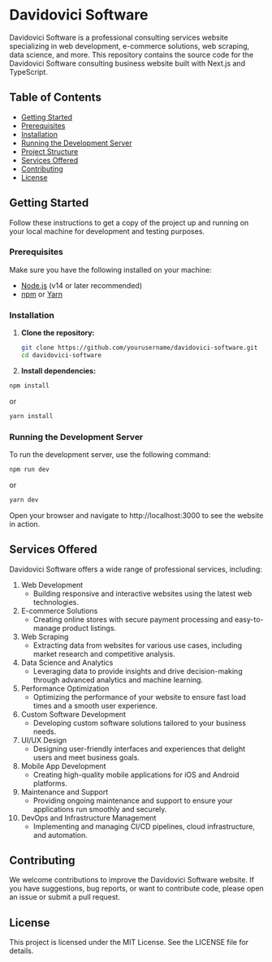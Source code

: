 # Davidovici Software

Davidovici Software is a professional consulting services website specializing in web development, e-commerce solutions, web scraping, data science, and more. This repository contains the source code for the Davidovici Software consulting business website built with Next.js and TypeScript.

## Table of Contents

- [Getting Started](#getting-started)
- [Prerequisites](#prerequisites)
- [Installation](#installation)
- [Running the Development Server](#running-the-development-server)
- [Project Structure](#project-structure)
- [Services Offered](#services-offered)
- [Contributing](#contributing)
- [License](#license)

## Getting Started

Follow these instructions to get a copy of the project up and running on your local machine for development and testing purposes.

### Prerequisites

Make sure you have the following installed on your machine:

- [Node.js](https://nodejs.org/) (v14 or later recommended)
- [npm](https://www.npmjs.com/) or [Yarn](https://yarnpkg.com/)

### Installation

1. **Clone the repository:**

   ```bash
   git clone https://github.com/yourusername/davidovici-software.git
   cd davidovici-software
   ```

2. **Install dependencies:**

```bash
npm install
```

or

```bash
yarn install
```

### Running the Development Server

To run the development server, use the following command:

```bash
npm run dev
```

or

```bash
yarn dev
```

Open your browser and navigate to http://localhost:3000 to see the website in action.

## Services Offered

Davidovici Software offers a wide range of professional services, including:

1. Web Development
   - Building responsive and interactive websites using the latest web technologies.
2. E-commerce Solutions
   - Creating online stores with secure payment processing and easy-to-manage product listings.
3. Web Scraping
   - Extracting data from websites for various use cases, including market research and competitive analysis.
4. Data Science and Analytics
   - Leveraging data to provide insights and drive decision-making through advanced analytics and machine learning.
5. Performance Optimization
   - Optimizing the performance of your website to ensure fast load times and a smooth user experience.
6. Custom Software Development
   - Developing custom software solutions tailored to your business needs.
7. UI/UX Design
   - Designing user-friendly interfaces and experiences that delight users and meet business goals.
8. Mobile App Development
   - Creating high-quality mobile applications for iOS and Android platforms.
9. Maintenance and Support
   - Providing ongoing maintenance and support to ensure your applications run smoothly and securely.
10. DevOps and Infrastructure Management
    - Implementing and managing CI/CD pipelines, cloud infrastructure, and automation.

## Contributing

We welcome contributions to improve the Davidovici Software website. If you have suggestions, bug reports, or want to contribute code, please open an issue or submit a pull request.

## License

This project is licensed under the MIT License. See the LICENSE file for details.
